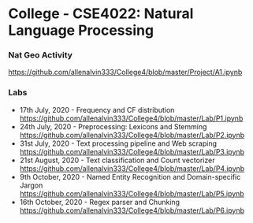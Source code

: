 # College - CSE4022: Natural Language Processing

### Nat Geo Activity
https://github.com/allenalvin333/College4/blob/master/Project/A1.ipynb

### Labs
- 17th July, 2020 - Frequency and CF distribution<br/>https://github.com/allenalvin333/College4/blob/master/Lab/P1.ipynb
- 24th July, 2020 - Preprocessing: Lexicons and Stemming<br/>https://github.com/allenalvin333/College4/blob/master/Lab/P2.ipynb
- 31st July, 2020 - Text processing pipeline and Web scraping<br/>https://github.com/allenalvin333/College4/blob/master/Lab/P3.ipynb
- 21st August, 2020 - Text classification and Count vectorizer<br/>https://github.com/allenalvin333/College4/blob/master/Lab/P4.ipynb
- 9th October, 2020 - Named Entity Recognition and Domain-specific Jargon<br/>https://github.com/allenalvin333/College4/blob/master/Lab/P5.ipynb
- 16th October, 2020 - Regex parser and Chunking<br/>https://github.com/allenalvin333/College4/blob/master/Lab/P6.ipynb
